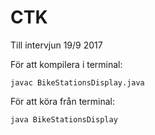# CTK
Till intervjun 19/9 2017



För att kompilera i terminal:

    javac BikeStationsDisplay.java
    
För att köra från terminal:

    java BikeStationsDisplay
